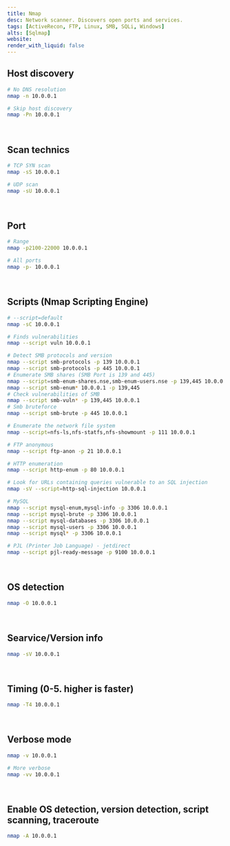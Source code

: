 ```yaml
---
title: Nmap
desc: Network scanner. Discovers open ports and services.
tags: [ActiveRecon, FTP, Linux, SMB, SQLi, Windows]
alts: [Sqlmap]
website:
render_with_liquid: false
---
```


## Host discovery

```sh
# No DNS resolution
nmap -n 10.0.0.1

# Skip host discovery
nmap -Pn 10.0.0.1
```

<br />

## Scan technics

```sh
# TCP SYN scan
nmap -sS 10.0.0.1

# UDP scan
nmap -sU 10.0.0.1
```

<br />

## Port

```sh
# Range
nmap -p2100-22000 10.0.0.1

# All ports
nmap -p- 10.0.0.1
```

<br />

## Scripts (Nmap Scripting Engine)

```sh
# --script=default
nmap -sC 10.0.0.1

# Finds vulnerabilities
nmap --script vuln 10.0.0.1

# Detect SMB protocols and version
nmap --script smb-protocols -p 139 10.0.0.1
nmap --script smb-protocols -p 445 10.0.0.1
# Enumerate SMB shares (SMB Port is 139 and 445)
nmap --script=smb-enum-shares.nse,smb-enum-users.nse -p 139,445 10.0.0.1
nmap --script smb-enum* 10.0.0.1 -p 139,445
# Check vulnerabilities of SMB
nmap --script smb-vuln* -p 139,445 10.0.0.1
# Smb bruteforce
nmap --script smb-brute -p 445 10.0.0.1

# Enumerate the network file system
nmap --script=nfs-ls,nfs-statfs,nfs-showmount -p 111 10.0.0.1

# FTP anonymous
nmap --script ftp-anon -p 21 10.0.0.1

# HTTP enumeration
nmap --script http-enum -p 80 10.0.0.1

# Look for URLs containing queries vulnerable to an SQL injection
nmap -sV --script=http-sql-injection 10.0.0.1

# MySQL
nmap --script mysql-enum,mysql-info -p 3306 10.0.0.1
nmap --script mysql-brute -p 3306 10.0.0.1
nmap --script mysql-databases -p 3306 10.0.0.1
nmap --script mysql-users -p 3306 10.0.0.1
nmap --script mysql* -p 3306 10.0.0.1

# PJL (Printer Job Language) - jetdirect
nmap --script pjl-ready-message -p 9100 10.0.0.1
```

<br />

## OS detection

```sh
nmap -O 10.0.0.1
```

<br />

## Searvice/Version info

```sh
nmap -sV 10.0.0.1
```

<br />

## Timing (0-5. higher is faster)

```sh
nmap -T4 10.0.0.1
```

<br />

## Verbose mode

```sh
nmap -v 10.0.0.1

# More verbose
nmap -vv 10.0.0.1
```

<br />

## Enable OS detection, version detection, script scanning, traceroute

```sh
nmap -A 10.0.0.1
```